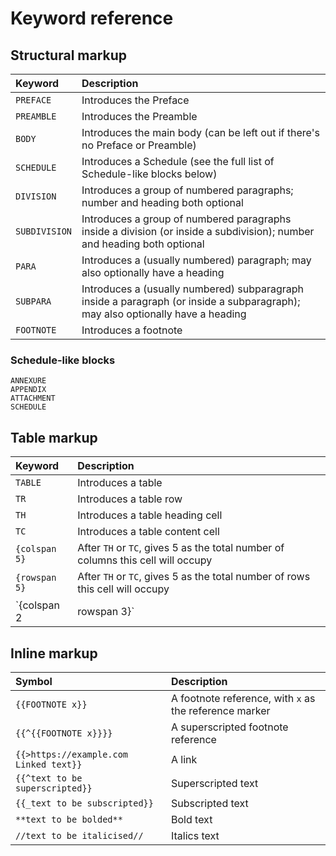 # Keyword reference

## Structural markup

| Keyword | Description |
| :--- | :--- |
| `PREFACE` | Introduces the Preface |
| `PREAMBLE` | Introduces the Preamble |
| `BODY` | Introduces the main body \(can be left out if there's no Preface or Preamble\) |
| `SCHEDULE` | Introduces a Schedule \(see the full list of Schedule-like blocks below\) |
| `DIVISION` | Introduces a group of numbered paragraphs; number and heading both optional |
| `SUBDIVISION` | Introduces a group of numbered paragraphs inside a division \(or inside a subdivision\); number and heading both optional |
| `PARA` | Introduces a \(usually numbered\) paragraph; may also optionally have a heading |
| `SUBPARA` | Introduces a \(usually numbered\) subparagraph inside a paragraph \(or inside a subparagraph\); may also optionally have a heading |
| `FOOTNOTE` | Introduces a footnote |

### Schedule-like blocks

`ANNEXURE`  
`APPENDIX`   
`ATTACHMENT`   
`SCHEDULE`

## Table markup

| Keyword | Description |
| :--- | :--- |
| `TABLE` | Introduces a table |
| `TR` | Introduces a table row |
| `TH` | Introduces a table heading cell |
| `TC` | Introduces a table content cell |
| `{colspan 5}` | After `TH` or `TC`, gives 5 as the total number of columns this cell will occupy |
| `{rowspan 5}` | After `TH` or `TC`, gives 5 as the total number of rows this cell will occupy |
| `{colspan 2|rowspan 3}` | After `TH` or `TC`, gives 2 as the total number of columns and 3 as the total number of rows this cell will occupy |

## Inline markup

| Symbol | Description |
| :--- | :--- |
| `{{FOOTNOTE x}}` | A footnote reference, with `x` as the reference marker |
| `{{^{{FOOTNOTE x}}}}` | A superscripted footnote reference |
| `{{>https://example.com Linked text}}` | A link |
| `{{^text to be superscripted}}` | Superscripted text |
| `{{_text to be subscripted}}` | Subscripted text |
| `**text to be bolded**` | Bold text |
| `//text to be italicised//` | Italics text |

